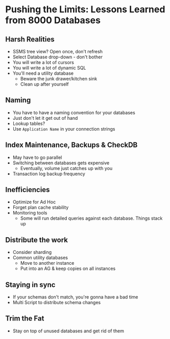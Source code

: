 # Pushing the Limits: Lessons Learned from 8000 Databases
## Harsh Realities
* SSMS tree view? Open once, don't refresh
* Select Database drop-down - don't bother
* You will write a lot of cursors
* You will write a lot of dynamic SQL
* You'll need a utility database
  * Beware the junk drawer/kitchen sink
  * Clean up after yourself


## Naming
* You have to have a naming convention for your databases
* Just don't let it get out of hand
* Lookup tables?
* Use `Application Name` in your connection strings

## Index Maintenance, Backups & CheckDB
* May have to go parallel
* Switching between databases gets expensive
  * Eventually, volume just catches up with you
* Transaction log backup frequency

## Inefficiencies
* Optimize for Ad Hoc
* Forget plan cache stability
* Monitoring tools
  * Some will run detailed queries against each database. Things stack up

## Distribute the work
* Consider sharding
* Common utility databases
  * Move to another instance
  * Put into an AG & keep copies on all instances

## Staying in sync
* If your schemas don't match, you're gonna have a bad time
* Multi Script to distribute schema changes

## Trim the Fat
* Stay on top of unused databases and get rid of them